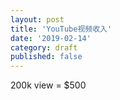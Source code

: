 ```yaml
---
layout: post
title: 'YouTube视频收入'
date: '2019-02-14'
category: draft
published: false
---
```


200k view = $500 
